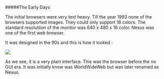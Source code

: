 #####The Early Days

The initial browsers were very text heavy. Till the year 1993 none of the browsers supported images. They could only support 16 colors. The standard resolutiion of the monitor was 640 x 480 x 16 color.
Nexus was one of the first web browser. 

It was designed in the 90s and this is how it looked :

<img src="http://digital-archaeology.org/wp-content/uploads/2014/03/NexusDemo_023.png"></img>


As we see, it is a very plain interface. This was the browser before the no GUI era. It was initially know was WorldWideWeb but was later renamed as Nexus. 


